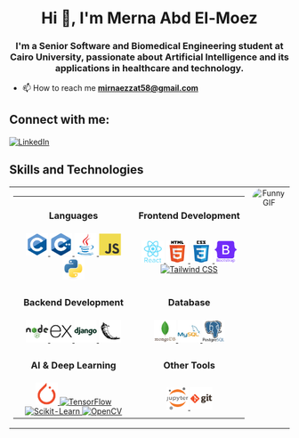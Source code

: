 <h1 align="center">Hi 👋, I'm Merna Abd El-Moez</h1>
<h3 align="center">
  I'm a Senior Software and Biomedical Engineering student at Cairo University, passionate about Artificial Intelligence and its applications in healthcare and technology.
</h3>

- 📫 How to reach me **mirnaezzat58@gmail.com**

<h2 align="left">Connect with me:</h2>
<p align="left">
  <a href="https://linkedin.com/in/merna-abd-el-moez" target="blank">
    <img align="center" src="https://raw.githubusercontent.com/rahuldkjain/github-profile-readme-generator/master/src/images/icons/Social/linked-in-alt.svg" alt="LinkedIn" height="30" width="40" />
  </a>
</p>

## Skills and Technologies

<table>
  <tr>
    <!-- Main Table (Skills) -->
    <td>
      <table>
        <tr>
          <td align="center"><h3>Languages</h3></td>
          <td align="center"><h3>Frontend Development</h3></td>
        </tr>
        <tr>
          <td align="center">
            <a href="https://www.cprogramming.com/" target="_blank">
              <img src="https://raw.githubusercontent.com/devicons/devicon/master/icons/c/c-original.svg" alt="C" width="40" height="40"/>
            </a>
            <a href="https://www.w3schools.com/cpp/" target="_blank">
              <img src="https://raw.githubusercontent.com/devicons/devicon/master/icons/cplusplus/cplusplus-original.svg" alt="C++" width="40" height="40"/>
            </a>
            <a href="https://www.java.com" target="_blank">
              <img src="https://raw.githubusercontent.com/devicons/devicon/master/icons/java/java-original.svg" alt="Java" width="40" height="40"/>
            </a>
            <a href="https://developer.mozilla.org/en-US/docs/Web/JavaScript" target="_blank">
              <img src="https://raw.githubusercontent.com/devicons/devicon/master/icons/javascript/javascript-original.svg" alt="JavaScript" width="40" height="40"/>
            </a>
            <a href="https://www.python.org" target="_blank">
              <img src="https://raw.githubusercontent.com/devicons/devicon/master/icons/python/python-original.svg" alt="Python" width="40" height="40"/>
            </a>
          </td>
          <td align="center">
            <a href="https://reactjs.org/" target="_blank">
              <img src="https://raw.githubusercontent.com/devicons/devicon/master/icons/react/react-original-wordmark.svg" alt="React" width="40" height="40"/>
            </a>
            <a href="https://www.w3.org/html/" target="_blank">
              <img src="https://raw.githubusercontent.com/devicons/devicon/master/icons/html5/html5-original-wordmark.svg" alt="HTML5" width="40" height="40"/>
            </a>
            <a href="https://www.w3schools.com/css/" target="_blank">
              <img src="https://raw.githubusercontent.com/devicons/devicon/master/icons/css3/css3-original-wordmark.svg" alt="CSS3" width="40" height="40"/>
            </a>
            <a href="https://getbootstrap.com" target="_blank">
              <img src="https://raw.githubusercontent.com/devicons/devicon/master/icons/bootstrap/bootstrap-plain-wordmark.svg" alt="Bootstrap" width="40" height="40"/>
            </a>
            <a href="https://tailwindcss.com/" target="_blank">
              <img src="https://www.vectorlogo.zone/logos/tailwindcss/tailwindcss-icon.svg" alt="Tailwind CSS" width="40" height="40"/>
            </a>
          </td>
        </tr>
        <tr>
          <td align="center"><h3>Backend Development</h3></td>
          <td align="center"><h3>Database</h3></td>
        </tr>
        <tr>
          <td align="center">
            <a href="https://nodejs.org/" target="_blank">
              <img src="https://raw.githubusercontent.com/devicons/devicon/master/icons/nodejs/nodejs-original-wordmark.svg" alt="Node.js" width="40" height="40"/>
            </a>
            <a href="https://expressjs.com/" target="_blank">
              <img src="https://raw.githubusercontent.com/devicons/devicon/master/icons/express/express-original.svg" alt="Express.js" width="40" height="40"/>
            </a>
            <a href="https://www.djangoproject.com/" target="_blank">
              <img src="https://raw.githubusercontent.com/devicons/devicon/master/icons/django/django-plain-wordmark.svg" alt="Django" width="40" height="40"/>
            </a>
            <a href="https://flask.palletsprojects.com/" target="_blank">
              <img src="https://raw.githubusercontent.com/devicons/devicon/master/icons/flask/flask-original.svg" alt="Flask" width="40" height="40"/>
            </a>
          </td>
          <td align="center">
            <a href="https://www.mongodb.com/" target="_blank">
              <img src="https://raw.githubusercontent.com/devicons/devicon/master/icons/mongodb/mongodb-original-wordmark.svg" alt="MongoDB" width="40" height="40"/>
            </a>
            <a href="https://www.mysql.com/" target="_blank">
              <img src="https://raw.githubusercontent.com/devicons/devicon/master/icons/mysql/mysql-original-wordmark.svg" alt="MySQL" width="40" height="40"/>
            </a>
            <a href="https://www.postgresql.org/" target="_blank">
              <img src="https://raw.githubusercontent.com/devicons/devicon/master/icons/postgresql/postgresql-original-wordmark.svg" alt="PostgreSQL" width="40" height="40"/>
            </a>
          </td>
        </tr>
        <tr>
          <td align="center"><h3>AI & Deep Learning</h3></td>
          <td align="center"><h3>Other Tools</h3></td>
        </tr>
        <tr>
          <td align="center">
            <a href="https://pytorch.org/" target="_blank">
              <img src="https://raw.githubusercontent.com/devicons/devicon/master/icons/pytorch/pytorch-original.svg" alt="PyTorch" width="40" height="40"/>
            </a>
            <a href="https://www.tensorflow.org/" target="_blank">
              <img src="https://www.vectorlogo.zone/logos/tensorflow/tensorflow-icon.svg" alt="TensorFlow" width="40" height="40"/>
            </a>
            <a href="https://scikit-learn.org/" target="_blank">
              <img src="https://raw.githubusercontent.com/devicons/devicon/master/icons/scikit-learn/scikit-learn-original.svg" alt="Scikit-Learn" width="40" height="40"/>
            </a>
            <a href="https://opencv.org/" target="_blank">
              <img src="https://www.vectorlogo.zone/logos/opencv/opencv-icon.svg" alt="OpenCV" width="40" height="40"/>
            </a>
          </td>
          <td align="center">
            <a href="https://jupyter.org/" target="_blank">
              <img src="https://raw.githubusercontent.com/devicons/devicon/master/icons/jupyter/jupyter-original-wordmark.svg" alt="Jupyter" width="40" height="40"/>
            </a>
            <a href="https://git-scm.com/" target="_blank">
              <img src="https://raw.githubusercontent.com/devicons/devicon/master/icons/git/git-original-wordmark.svg" alt="Git" width="40" height="40"/>
            </a>
          </td>
        </tr>
      </table>
    </td>
    <!-- GIF on the Right -->
    <td align="center" valign="top">
      <img src="https://media3.giphy.com/media/cmCEsJZHYBPels360q/200w.gif" 
           alt="Funny GIF" width="400" style="border-radius: 40px;">
    </td>
  </tr>
</table>
